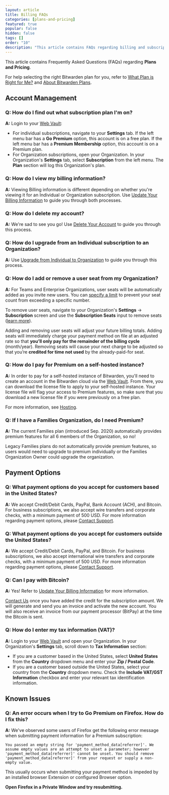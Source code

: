 ```yaml
---
layout: article
title: Billing FAQs
categories: [plans-and-pricing]
featured: true
popular: false
hidden: false
tags: []
order: "10"
description: "This article contains FAQs regarding billing and subscriptions for the Bitwarden password manager."
---
```


This article contains Frequently Asked Questions (FAQs) regarding **Plans and Pricing**.

For help selecting the right Bitwarden plan for you, refer to [What Plan is Right for Me?]({{site.baseurl}}/article/what-plan-is-right-for-me/) and [About Bitwarden Plans]({{site.baseurl}}/article/about-bitwarden-plans/).

## Account Management

### Q: How do I find out what subscription plan I'm on?

**A:** Login to your [Web Vault]({{site.baseurl}}/article/getting-started-webvault):

- For individual subscriptions, navigate to your **Settings** tab. If the left menu bar has a **Go Premium** option, this account is on a free plan. If the left menu bar has a **Premium Membership** option, this account is on a Premium plan.
- For Organization subscriptions, open your Organization. In your Organization's **Settings** tab, select **Subscription** from the left menu. The **Plan** section will log this Organization's plan.

### Q: How do I view my billing information?

**A:** Viewing Billing information is different depending on whether you're viewing it for an Individual or Organization subscription. Use [Update Your Billing Information]({{site.baseurl}}/article/update-billing-info/) to guide you through both processes.

### Q: How do I delete my account?

**A:** We're sad to see you go! Use [Delete Your Account]({{site.baseurl}}/article/delete-your-account/) to guide you through this process.

### Q: How do I upgrade from an Individual subscription to an Organization?

**A:** Use [Upgrade from Individual to Organization]({{site.baseurl}}/article/upgrade-from-individual-to-org/) to guide you through this process.

### Q: How do I add or remove a user seat from my Organization?

**A:** For Teams and Enterprise Organizations, user seats will be automatically added as you invite new users. You can [specify a limit]({{site.baseurl}}/article/managing-users/#set-a-seat-limit) to prevent your seat count from exceeding a specific number.

To remove user seats, navigate to your Organization's **Settings** &rarr; **Subscription** screen and use the **Subscription Seats** input to remove seats ([learn more]({{site.baseurl}}/article/managing-users/#manually-add-or-remove-seats)).

Adding and removing user seats will adjust your future billing totals. Adding seats will immediately charge your payment method on file at an adjusted rate so that **you’ll only pay for the remainder of the billing cycle** (month/year). Removing seats will cause your next charge to be adjusted so that you’re **credited for time not used** by the already-paid-for seat.

### Q: How do I pay for Premium on a self-hosted instance?

**A:** In order to pay for a self-hosted instance of Bitwarden, you'll need to create an account in the Bitwarden cloud via the [Web Vault]({{site.baseurl}}/article/getting-started-webvault). From there, you can download the license file to apply to your self-hosted instance. Your license file will flag your access to Premium features, so make sure that you download a new license file if you were previously on a free plan.

For more information, see [Hosting]({{site.baseurl}}/article/licensing-on-premise/#organization-license).

### Q: If I have a Families Organization, do I need Premium?

**A:** The current Families plan (introduced Sep. 2020) automatically provides premium features for all 6 members of the Organization, so no!

Legacy Families plans do not automatically provide premium features, so users would need to upgrade to premium individually or the Families Organization Owner could upgrade the organization.

## Payment Options

### Q: What payment options do you accept for customers based in the United States?

**A:** We accept Credit/Debit Cards, PayPal, Bank Account (ACH), and Bitcoin. For business subscriptions, we also accept wire transfers and corporate checks, with a minimum payment of 500 USD. For more information regarding payment options, please [Contact Support](https://bitwarden.com/contact/).

### Q: What payment options do you accept for customers outside the United States?

**A:** We accept Credit/Debit Cards, PayPal, and Bitcoin. For business subscriptions, we also accept international wire transfers and corporate checks, with a minimum payment of 500 USD. For more information regarding payment options, please [Contact Support](https://bitwarden.com/contact/).

### Q: Can I pay with Bitcoin?

**A:** Yes! Refer to [Update Your Billing Information]({{site.baseurl}}/article/update-billing-info/) for more information.

[Contact Us](https://bitwarden.com/contact/) once you have added the credit for the subscription amount. We will generate and send you an invoice and activate the new account. You will also receive an invoice from our payment processor (BitPay) at the time the Bitcoin is sent.

### Q: How do I enter my tax information (VAT)?

**A:** Login to your [Web Vault]({{site.baseurl}}/article/getting-started-webvault) and open your Organization. In your Organization's **Settings** tab, scroll down to **Tax Information** section:

- If you are a customer based in the United States, select **United States** from the **Country** dropdown menu and enter your **Zip / Postal Code**.
- If you are a customer based outside the United States, select your country from the **Country** dropdown menu. Check the **Include VAT/GST Information** checkbox and enter your relevant tax identification information.

## Known Issues

### Q: An error occurs when I try to Go Premium on Firefox. How do I fix this?

**A:** We've observed some users of Firefox get the following error message when submitting payment information for a Premium subscription:

`You passed an empty string for 'payment_method_data[referrer]'. We assume empty values are an attempt to unset a parameter; however 'payment_method_data[referrer]' cannot be unset. You should remove 'payment_method_data[referrer]' from your request or supply a non-empty value.`

This usually occurs when submitting your payment method is impeded by an installed browser Extension or configured Browser option.

**Open Firefox in a Private Window and try resubmitting.**
